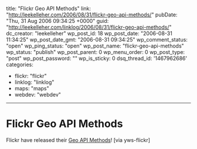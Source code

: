 title: "Flickr Geo API Methods"
link: "http://leekelleher.com/2006/08/31/flickr-geo-api-methods/"
pubDate: "Thu, 31 Aug 2006 09:34:25 +0000"
guid: "http://leekelleher.com/linklog/2006/08/31/flickr-geo-api-methods/"
dc_creator: "leekelleher"
wp_post_id: 18
wp_post_date: "2006-08-31 11:34:25"
wp_post_date_gmt: "2006-08-31 09:34:25"
wp_comment_status: "open"
wp_ping_status: "open"
wp_post_name: "flickr-geo-api-methods"
wp_status: "publish"
wp_post_parent: 0
wp_menu_order: 0
wp_post_type: "post"
wp_post_password: ""
wp_is_sticky: 0
dsq_thread_id: '1467962686'
categories:
  - flickr: "flickr"
  - linklog: "linklog"
  - maps: "maps"
  - webdev: "webdev"

---

# Flickr Geo API Methods

Flickr have released their <a href="http://groups.yahoo.com/group/yws-flickr/message/2161">Geo API Methods</a>! [via yws-flickr]